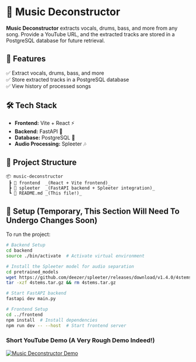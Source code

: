 # 🎵 Music Deconstructor  

**Music Deconstructor** extracts vocals, drums, bass, and more from any song. Provide a YouTube URL, and the extracted tracks are stored in a PostgreSQL database for future retrieval.

## 🚀 Features  
✅ Extract vocals, drums, bass, and more  
✅ Store extracted tracks in a PostgreSQL database  
✅ View history of processed songs  

## 🛠 Tech Stack  
- **Frontend:** Vite + React ⚡  
- **Backend:** FastAPI 🐍  
- **Database:** PostgreSQL 🐘  
- **Audio Processing:** Spleeter 🎶  

## 📂 Project Structure  
```
📦 music-deconstructor  
 ┣ 📂 frontend  _(React + Vite frontend)_  
 ┣ 📂 spleeter  _(FastAPI backend + Spleeter integration)_  
 ┗ 📜 README.md _(This file!)_  
```

## 🔧 Setup (Temporary, This Section Will Need To Undergo Changes Soon)  

To run the project:  

```bash
# Backend Setup
cd backend
source ./bin/activate  # Activate virtual environment

# Install the Spleeter model for audio separation
cd pretrained_models
wget https://github.com/deezer/spleeter/releases/download/v1.4.0/4stems.tar.gz
tar -xzf 4stems.tar.gz && rm 4stems.tar.gz

# Start FastAPI backend
fastapi dev main.py 

# Frontend Setup
cd ../frontend
npm install  # Install dependencies
npm run dev -- --host  # Start frontend server
```

### Short YouTube Demo (A Very Rough Demo Indeed!)
[![Music Deconstructor Demo](https://github.com/user-attachments/assets/c65b8fa4-7c98-4386-bca6-08138ae6fcac)](https://www.youtube.com/watch?v=P8H_VBtxBtc)


